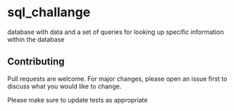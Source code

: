 # sql_challange


database with data and a set of queries for looking up specific information
within the database



## Contributing

Pull requests are welcome. For major changes, please open an issue first
to discuss what you would like to change.

Please make sure to update tests as appropriate
